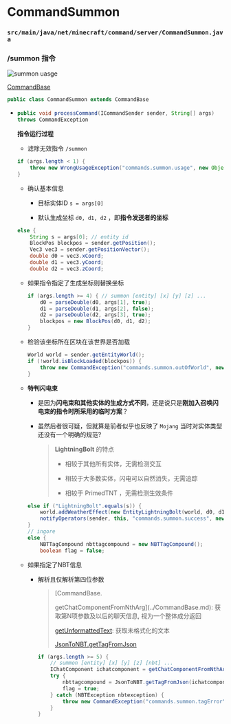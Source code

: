 # CommandSummon

### `src/main/java/net/minecraft/command/server/CommandSummon.java`

### /summon 指令

![summon uasge](/Users/erou/Documents/MCP-Notes/1.8.9/src.main.java.net.minecraft/command/server/summonable-entities.png)

[CommandBase](../CommandBase.md)

```java
public class CommandSummon extends CommandBase
```

- ```java
  public void processCommand(ICommandSender sender, String[] args)
  throws CommandException
  ```
  
   **指令运行过程**
  
  - 滤除无效指令 `/summon` 
  
  ```java
  if (args.length < 1) {
      throw new WrongUsageException("commands.summon.usage", new Object[0]);
  }
  ```
  
  - 确认基本信息
    
    - 目标实体ID `s = args[0]`
    
    - 默认生成坐标 `d0, d1, d2` ，即**指令发送者的坐标**
  
  ```java
  else {
      String s = args[0]; // entity id
      BlockPos blockpos = sender.getPosition();
      Vec3 vec3 = sender.getPositionVector();
      double d0 = vec3.xCoord;
      double d1 = vec3.yCoord;
      double d2 = vec3.zCoord;
  ```
  
  - 如果指令指定了生成坐标则替换坐标
    
    ```java
    if (args.length >= 4) { // summon [entity] [x] [y] [z] ...
        d0 = parseDouble(d0, args[1], true);
        d1 = parseDouble(d1, args[2], false);
        d2 = parseDouble(d2, args[3], true);
        blockpos = new BlockPos(d0, d1, d2);
    }
    ```
  
  - 检验该坐标所在区块在该世界是否加载
    
    ```java
    World world = sender.getEntityWorld();
    if (!world.isBlockLoaded(blockpos)) {
        throw new CommandException("commands.summon.outOfWorld", new Object[0]);
    }
    ```
  
  - **特判闪电束**
    
    - 是因为**闪电束和其他实体的生成方式不同**，还是说只是**刚加入召唤闪电束的指令时所采用的临时方案**？
    
    - 虽然后者很可疑，但就算是前者似乎也反映了 `Mojang` 当时对实体类型还没有一个明确的规范?
      
      > **LightningBolt** 的特点
      > 
      > - 相较于其他所有实体，无需检测交互
      > 
      > - 相较于大多数实体，闪电可以自然消失，无需追踪
      > 
      > - 相较于 PrimedTNT ，无需检测生效条件
    
    ```java
    else if ("LightningBolt".equals(s)) {
        world.addWeatherEffect(new EntityLightningBolt(world, d0, d1, d2));
        notifyOperators(sender, this, "commands.summon.success", new Object[0]);
    } 
    // ingore
    else {
        NBTTagCompound nbttagcompound = new NBTTagCompound();
        boolean flag = false;
    ```
  
  - 如果指定了NBT信息
    
    - 解析且仅解析第四位参数
      
      > [CommandBase.
      > 
      > getChatComponentFromNthArg](../CommandBase.md): 获取第N项参数及以后的聊天信息, 视为一个整体成分返回
      > 
      > [getUnformattedText](../../util/ChatComponentStyle.md): 获取未格式化的文本
      > 
      > [JsonToNBT.getTagFromJson]()
      
      ```java
      if (args.length >= 5) {
          // summon [entity] [x] [y] [z] [nbt] ...
          IChatComponent ichatcomponent = getChatComponentFromNthArg(sender, args, 4);
          try {
              nbttagcompound = JsonToNBT.getTagFromJson(ichatcomponent.getUnformattedText());
              flag = true;
          } catch (NBTException nbtexception) {
              throw new CommandException("commands.summon.tagError", new Object[] {nbtexception.getMessage()});
          }
      }
      ```
